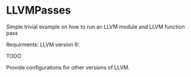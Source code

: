 # LLVMPasses
Simple trivial example on how to run an LLVM module and LLVM function pass

Requirments:
LLVM version 6:

TODO 

Provide configurations for other versions of LLVM.
